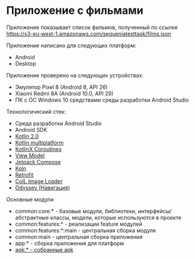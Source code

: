 # Приложение с фильмами

Приложение показывает список фильмов, полученный по ссылке
https://s3-eu-west-1.amazonaws.com/sequeniatesttask/films.json

Приложение написано для следующих платформ:
- Android
- Desktop

Приложение проверено на следующих устройствах:
- Эмулятор Pixel 8 (Android 8, API 26)
- Xiaomi Redmi 8A (Android 10.0, API 29)
- ПК с ОС Windows 10 средствами среды разработки Android Studio

Технологический стек:
- Среда разработки Android Studio
- Android SDK
- [Kotlin 2.0](https://kotlinlang.org/docs/whatsnew20.html)
- [Kotlin multiplatform](https://kotlinlang.org/docs/multiplatform.html)
- [KotlinX Coroutines](https://github.com/Kotlin/kotlinx.coroutines)
- [View Model](https://www.jetbrains.com/help/kotlin-multiplatform-dev/compose-viewmodel.html)
- [Jetpack Compose](https://developer.android.com/develop/ui/compose)
- [Koin](https://insert-koin.io/)
- [Retrofit](https://square.github.io/retrofit/)
- [CoIL Image Loader](https://coil-kt.github.io/coil/)
- [Odyssey (Навигация)](https://github.com/AlexGladkov/Odyssey)

Основные модули
- common:core:* - базовые модули, библиотеки, интерфейсы/абстрактные классы, модели,
  которые используются в проекте
- common:features:* - реализации feature модулей
- common:features:*:main - центральная сборка модуля
- common:main - центральная сборка приложения
- app:* - сборка приложения для платформ
- [apk:* - собранные apk](apk)